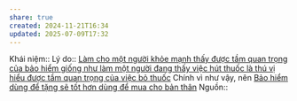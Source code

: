 ```yaml
---
share: true
created: 2024-11-21T16:34
updated: 2025-07-09T17:32
---
```

Khái niệm:: 
Lý do:: [Làm cho một người khỏe mạnh thấy được tầm quan trọng của bảo hiểm giống như làm một người đang thấy việc hút thuốc là thú vị hiểu được tầm quan trọng của việc bỏ thuốc](./L%C3%A0m%20cho%20m%E1%BB%99t%20ng%C6%B0%E1%BB%9Di%20kh%E1%BB%8Fe%20m%E1%BA%A1nh%20th%E1%BA%A5y%20%C4%91%C6%B0%E1%BB%A3c%20t%E1%BA%A7m%20quan%20tr%E1%BB%8Dng%20c%E1%BB%A7a%20b%E1%BA%A3o%20hi%E1%BB%83m%20gi%E1%BB%91ng%20nh%C6%B0%20l%C3%A0m%20m%E1%BB%99t%20ng%C6%B0%E1%BB%9Di%20%C4%91ang%20th%E1%BA%A5y%20vi%E1%BB%87c%20h%C3%BAt%20thu%E1%BB%91c%20l%C3%A0%20th%C3%BA%20v%E1%BB%8B%20hi%E1%BB%83u%20%C4%91%C6%B0%E1%BB%A3c%20t%E1%BA%A7m%20quan%20tr%E1%BB%8Dng%20c%E1%BB%A7a%20vi%E1%BB%87c%20b%E1%BB%8F%20thu%E1%BB%91c.md)
Chính vì như vậy, nên [Bảo hiểm dùng để tặng sẽ tốt hơn dùng để mua cho bản thân](./B%E1%BA%A3o%20hi%E1%BB%83m%20d%C3%B9ng%20%C4%91%E1%BB%83%20t%E1%BA%B7ng%20s%E1%BA%BD%20t%E1%BB%91t%20h%C6%A1n%20d%C3%B9ng%20%C4%91%E1%BB%83%20mua%20cho%20b%E1%BA%A3n%20th%C3%A2n.md)
Nguồn:: 
